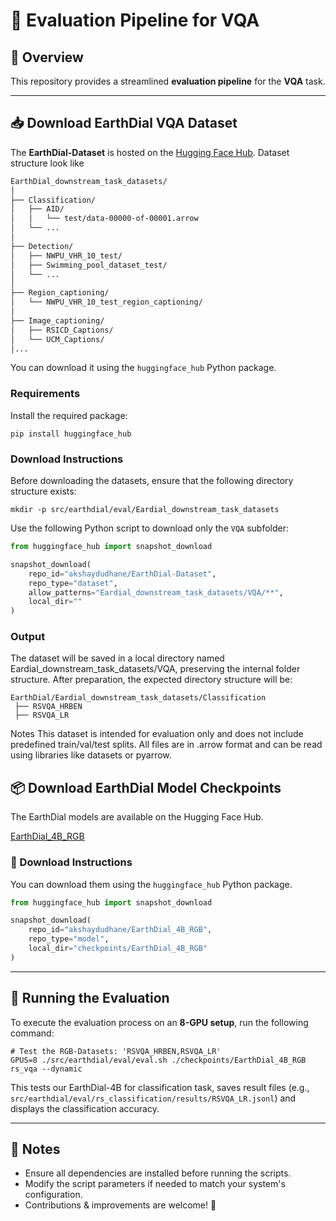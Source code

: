 # 📌 Evaluation Pipeline for VQA

## 🌟 Overview
This repository provides a streamlined **evaluation pipeline** for the **VQA** task.

---


## 📥 Download EarthDial VQA Dataset

The **EarthDial-Dataset** is hosted on the [Hugging Face Hub](https://huggingface.co/datasets/akshaydudhane/EarthDial-Dataset). 
Dataset structure look like

```bash
EarthDial_downstream_task_datasets/
│
├── Classification/
│   ├── AID/
│   │   └── test/data-00000-of-00001.arrow
│   └── ...
│
├── Detection/
│   ├── NWPU_VHR_10_test/
│   ├── Swimming_pool_dataset_test/
│   └── ...
│
├── Region_captioning/
│   └── NWPU_VHR_10_test_region_captioning/
│
├── Image_captioning/
│   ├── RSICD_Captions/
│   └── UCM_Captions/
│...
```

You can download it using the `huggingface_hub` Python package.


### Requirements

Install the required package:

```shell
pip install huggingface_hub
```

### Download Instructions

Before downloading the datasets, ensure that the following directory structure exists:

```shell
mkdir -p src/earthdial/eval/Eardial_downstream_task_datasets
```
Use the following Python script to download only the `VQA` subfolder:

```python
from huggingface_hub import snapshot_download

snapshot_download(
    repo_id="akshaydudhane/EarthDial-Dataset",
    repo_type="dataset",
    allow_patterns="Eardial_downstream_task_datasets/VQA/**",
    local_dir=""
)
````

### Output
The dataset will be saved in a local directory named Eardial_downstream_task_datasets/VQA, preserving the internal folder structure. After preparation, the expected directory structure will be:

```shell
EarthDial/Eardial_downstream_task_datasets/Classification
 ├── RSVQA_HRBEN
 ├── RSVQA_LR
```

Notes
This dataset is intended for evaluation only and does not include predefined train/val/test splits. All files are in .arrow format and can be read using libraries like datasets or pyarrow.


## 📦 Download EarthDial Model Checkpoints

The EarthDial models are available on the Hugging Face Hub.

[EarthDial_4B_RGB](https://huggingface.co/akshaydudhane/EarthDial_4B_RGB)

### 🧩 Download Instructions

You can download them using the `huggingface_hub` Python package.
```python
from huggingface_hub import snapshot_download

snapshot_download(
    repo_id="akshaydudhane/EarthDial_4B_RGB",
    repo_type="model",
    local_dir="checkpoints/EarthDial_4B_RGB"
)
```
---

## 🚀 Running the Evaluation

To execute the evaluation process on an **8-GPU setup**, run the following command:

```shell
# Test the RGB-Datasets: 'RSVQA_HRBEN,RSVQA_LR'
GPUS=8 ./src/earthdial/eval/eval.sh ./checkpoints/EarthDial_4B_RGB rs_vqa --dynamic
```

This tests our EarthDial-4B for classification task, saves result files (e.g., `src/earthdial/eval/rs_classification/results/RSVQA_LR.jsonl`) and displays the classification accuracy.

---

## 📌 Notes
- Ensure all dependencies are installed before running the scripts.
- Modify the script parameters if needed to match your system's configuration.
- Contributions & improvements are welcome! 🚀

